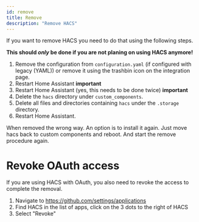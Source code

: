 ```yaml
---
id: remove
title: Remove
description: "Remove HACS"
---
```


If you want to remove HACS you need to do that using the following steps.

**This should _only_ be done if you are not planing on using HACS anymore!**

1. Remove the configuration from `configuration.yaml` (if configured with legacy (YAML)) or remove it using the trashbin icon on the integration page.
1. Restart Home Assistant **important**
1. Restart Home Assistant (yes, this needs to be done twice) **important**
1. Delete the `hacs` directory under `custom_components`.
1. Delete all files and directories containing `hacs` under the `.storage` directory.
1. Restart Home Assistant.

When removed the wrong way. An option is to install it again.
Just move hacs back to custom components and reboot. And start the remove procedure again.


# Revoke OAuth access

If you are using HACS with OAuth, you also need to revoke the access to complete the removal.

1. Navigate to https://github.com/settings/applications
1. Find HACS in the list of apps, click on the 3 dots to the right of HACS
1. Select "Revoke"